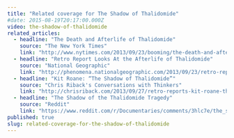 ```yaml
---
title: "Related coverage for The Shadow of Thalidomide"
#date: 2015-08-19T20:17:00.000Z
video: the-shadow-of-thalidomide
related_articles:
  - headline: "The Death and Afterlife of Thalidomide"
    source: "The New York Times"
    link: "http://www.nytimes.com/2013/09/23/booming/the-death-and-afterlife-of-thalidomide.html?ref=booming&_r=0"
  - headline: "Retro Report Looks At the Afterlife of Thalidomide"
    source: "National Geographic"
    link: "http://phenomena.nationalgeographic.com/2013/09/23/retro-report-looks-at-the-afterlife-of-thalidomide/"
  - headline: "Kit Roane: “The Shadow of Thalidomide”"
    source: "Chris Riback's Conversations with Thinkers"
    link: "http://chrisriback.com/2013/09/27/retro-reports-kit-roane-the-shadow-of-thalidomide/"
  - headline: "The Shadow of the Thalidomide Tragedy"
    source: "Reddit"
    link: "https://www.reddit.com/r/Documentaries/comments/3hlc7e/the_shadow_of_the_thalidomide_tragedy_2013/"
published: true
slug: related-coverage-for-the-shadow-of-thalidomide
---
```


